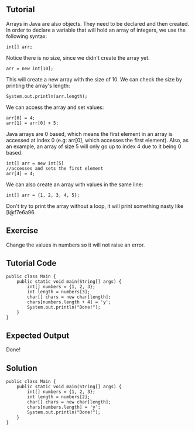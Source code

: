 Tutorial
--------

Arrays in Java are also objects. They need to be declared and then created.
In order to declare a variable that will hold an array of integers, we use the following syntax:

    int[] arr;

Notice there is no size, since we didn't create the array yet.

    arr = new int[10];

This will create a new array with the size of 10. We can check the size by printing the array's length:

    System.out.println(arr.length);

We can access the array and set values:

    arr[0] = 4;
    arr[1] = arr[0] + 5;
    
Java arrays are 0 based, which means the first element in an array is accessed at index 0 (e.g: arr[0], which
accesses the first element). Also, as an example, an array of size 5 will only go up to index 4 due to it being 0 based.

    int[] arr = new int[5]
    //accesses and sets the first element
    arr[4] = 4;

We can also create an array with values in the same line:

    int[] arr = {1, 2, 3, 4, 5};

Don't try to print the array without a loop, it will print something nasty like [I@f7e6a96.

Exercise
--------

Change the values in numbers so it will not raise an error.

Tutorial Code
-------------

    public class Main {
        public static void main(String[] args) {
            int[] numbers = {1, 2, 3};
            int length = numbers[3];
            char[] chars = new char[length];
            chars[numbers.length + 4] = 'y';
            System.out.println("Done!");
        }
    }

Expected Output
---------------

Done!

Solution
--------
    public class Main {
        public static void main(String[] args) {
            int[] numbers = {1, 2, 3};
            int length = numbers[2];
            char[] chars = new char[length];
            chars[numbers.length] = 'y';
            System.out.println("Done!");
        }
    }
